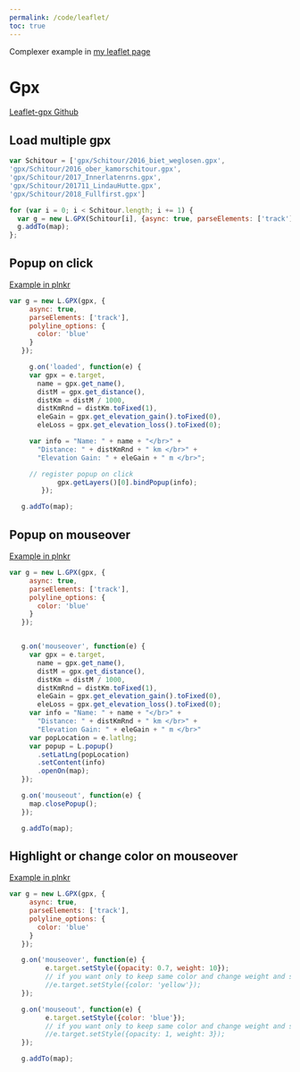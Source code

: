```yaml
---
permalink: /code/leaflet/
toc: true
---
```



Complexer example in [my leaflet page](../leaflet.md)

# Gpx

[Leaflet-gpx Github](https://github.com/mpetazzoni/leaflet-gpx)

## Load multiple gpx

``` javascript
var Schitour = ['gpx/Schitour/2016_biet_weglosen.gpx',
'gpx/Schitour/2016_ober_kamorschitour.gpx',
'gpx/Schitour/2017_Innerlatenrns.gpx',
'gpx/Schitour/201711_LindauHutte.gpx',
'gpx/Schitour/2018_Fullfirst.gpx']

for (var i = 0; i < Schitour.length; i += 1) {
  var g = new L.GPX(Schitour[i], {async: true, parseElements: ['track'], polyline_options: { color: 'blue'}});
  g.addTo(map);
};
```

## Popup on click

[Example in plnkr](https://embed.plnkr.co/NO2acQlJPjnyQ3cF9qqW)

``` js
var g = new L.GPX(gpx, {
     async: true,
     parseElements: ['track'],
     polyline_options: {
       color: 'blue'
     }
   });

     g.on('loaded', function(e) {
     var gpx = e.target,
       name = gpx.get_name(),
       distM = gpx.get_distance(),
       distKm = distM / 1000,
       distKmRnd = distKm.toFixed(1),
       eleGain = gpx.get_elevation_gain().toFixed(0),
       eleLoss = gpx.get_elevation_loss().toFixed(0);

     var info = "Name: " + name + "</br>" +
       "Distance: " + distKmRnd + " km </br>" +
       "Elevation Gain: " + eleGain + " m </br>";

     // register popup on click
            gpx.getLayers()[0].bindPopup(info);
        });

   g.addTo(map);
```

## Popup on mouseover

[Example in plnkr](https://embed.plnkr.co/eJXZYyFXDjfjvyozyD8I/)

``` javascript
var g = new L.GPX(gpx, {
     async: true,
     parseElements: ['track'],
     polyline_options: {
       color: 'blue'
     }
   });


   g.on('mouseover', function(e) {
     var gpx = e.target,
       name = gpx.get_name(),
       distM = gpx.get_distance(),
       distKm = distM / 1000,
       distKmRnd = distKm.toFixed(1),
       eleGain = gpx.get_elevation_gain().toFixed(0),
       eleLoss = gpx.get_elevation_loss().toFixed(0);
     var info = "Name: " + name + "</br>" +
       "Distance: " + distKmRnd + " km </br>" +
       "Elevation Gain: " + eleGain + " m </br>"
     var popLocation = e.latlng;
     var popup = L.popup()
       .setLatLng(popLocation)
       .setContent(info)
       .openOn(map);
   });

   g.on('mouseout', function(e) {
     map.closePopup();
   });

   g.addTo(map);
```

## Highlight or change color on mouseover

[Example in plnkr](https://embed.plnkr.co/plunk/BWsn5CFrsgarwcFa)

``` javascript
var g = new L.GPX(gpx, {
     async: true,
     parseElements: ['track'],
     polyline_options: {
       color: 'blue'
     }
   });

   g.on('mouseover', function(e) {
         e.target.setStyle({opacity: 0.7, weight: 10});
         // if you want only to keep same color and change weight and so on ...
         //e.target.setStyle({color: 'yellow'});
   });

   g.on('mouseout', function(e) {
         e.target.setStyle({color: 'blue'});
         // if you want only to keep same color and change weight and so on ...
         //e.target.setStyle({opacity: 1, weight: 3});
   });

   g.addTo(map);
```